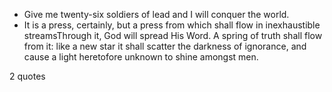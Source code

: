  - Give me twenty-six soldiers of lead and I will conquer the world.
 - It is a press, certainly, but a press from which shall flow in inexhaustible streamsThrough it, God will spread His Word. A spring of truth shall flow from it: like a new star it shall scatter the darkness of ignorance, and cause a light heretofore unknown to shine amongst men.

2 quotes